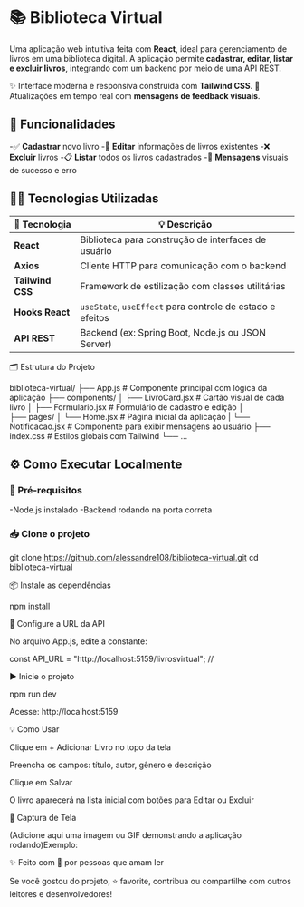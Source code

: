# 📚 **Biblioteca Virtual**

Uma aplicação web intuitiva feita com **React**, ideal para gerenciamento de livros em uma biblioteca digital. A aplicação permite **cadastrar, editar, listar e excluir livros**, integrando com um backend por meio de uma API REST.

✨ Interface moderna e responsiva construída com **Tailwind CSS**.
🔁 Atualizações em tempo real com **mensagens de feedback visuais**.

## 🚀 **Funcionalidades**

-✅ **Cadastrar** novo livro
-📝 **Editar** informações de livros existentes
-❌ **Excluir** livros
-📋 **Listar** todos os livros cadastrados
-🔔 **Mensagens** visuais de sucesso e erro


## 🧑‍💻 **Tecnologias Utilizadas**

| 🔧 Tecnologia   | 💡 Descrição                                                |
|----------------|-------------------------------------------------------------|
| **React**       | Biblioteca para construção de interfaces de usuário        |
| **Axios**       | Cliente HTTP para comunicação com o backend                |
| **Tailwind CSS**| Framework de estilização com classes utilitárias           |
| **Hooks React** | `useState`, `useEffect` para controle de estado e efeitos  |
| **API REST**    | Backend (ex: Spring Boot, Node.js ou JSON Server)          |

🗂️ Estrutura do Projeto

biblioteca-virtual/
├── App.js               # Componente principal com lógica da aplicação
├── components/
│   ├── LivroCard.jsx    # Cartão visual de cada livro
│   ├── Formulario.jsx   # Formulário de cadastro e edição
│   
├── pages/
│   └── Home.jsx         # Página inicial da aplicação
|   └── Notificacao.jsx  # Componente para exibir mensagens ao usuário
├── index.css            # Estilos globais com Tailwind
└── ...

## ⚙️ **Como Executar Localmente**

### 🔁 Pré-requisitos

-Node.js instalado
-Backend rodando na porta correta

### 📥 **Clone o projeto**

git clone https://github.com/alessandre108/biblioteca-virtual.git
cd biblioteca-virtual

📦 Instale as dependências

npm install

🔧 Configure a URL da API

No arquivo App.js, edite a constante:

const API_URL = "http://localhost:5159/livrosvirtual"; // 

▶️ Inicie o projeto

npm run dev

Acesse: http://localhost:5159

💡 Como Usar

Clique em + Adicionar Livro no topo da tela

Preencha os campos: título, autor, gênero e descrição

Clique em Salvar

O livro aparecerá na lista inicial com botões para Editar ou Excluir

📸 Captura de Tela

(Adicione aqui uma imagem ou GIF demonstrando a aplicação rodando)Exemplo:

✨ Feito com 💙 por pessoas que amam ler

Se você gostou do projeto, ⭐ favorite, contribua ou compartilhe com outros leitores e desenvolvedores!
